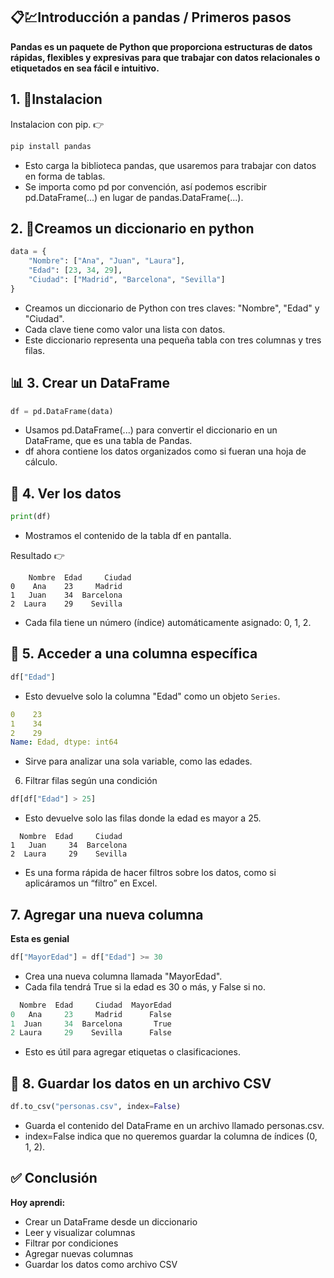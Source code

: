 ﻿## 📋💹Introducción a pandas / Primeros pasos

**Pandas es un paquete de Python que proporciona estructuras de datos rápidas, flexibles y expresivas para que trabajar con datos relacionales o etiquetados en sea fácil e intuitivo.**


## 1. 🧰Instalacion

Instalacion con pip. 👉

```bash
pip install pandas
```
- Esto carga la biblioteca pandas, que usaremos para trabajar con datos en forma de tablas.
- Se importa como pd por convención, así podemos escribir pd.DataFrame(...) en lugar de pandas.DataFrame(...).

## 2. 🧱Creamos un diccionario en python

```Python
data = {
    "Nombre": ["Ana", "Juan", "Laura"],
    "Edad": [23, 34, 29],
    "Ciudad": ["Madrid", "Barcelona", "Sevilla"]
}
```

- Creamos un diccionario de Python con tres claves: "Nombre", "Edad" y "Ciudad".
- Cada clave tiene como valor una lista con datos.
- Este diccionario representa una pequeña tabla con tres columnas y tres filas.


## 📊 3. Crear un DataFrame

```Python
df = pd.DataFrame(data)
```

- Usamos pd.DataFrame(...) para convertir el diccionario en un DataFrame, que es una tabla de Pandas.
- df ahora contiene los datos organizados como si fueran una hoja de cálculo.

## 👀 4. Ver los datos

```Python
print(df)
```

- Mostramos el contenido de la tabla df en pantalla.

Resultado 👉

```nginx
    Nombre  Edad     Ciudad
0    Ana    23     Madrid
1   Juan    34  Barcelona
2  Laura    29    Sevilla
```

- Cada fila tiene un número (índice) automáticamente asignado: 0, 1, 2.

## 🔎 5. Acceder a una columna específica


```python
df["Edad"]
```
- Esto devuelve solo la columna "Edad" como un objeto ```Series```.

```yaml
0    23
1    34
2    29
Name: Edad, dtype: int64
```
- Sirve para analizar una sola variable, como las edades.

 6. Filtrar filas según una condición

 ```python
df[df["Edad"] > 25]
 ```

 - Esto devuelve solo las filas donde la edad es mayor a 25.

 ```nginx
   Nombre  Edad     Ciudad
1   Juan     34  Barcelona
2  Laura     29    Sevilla
 ```

 - Es una forma rápida de hacer filtros sobre los datos, como si aplicáramos un “filtro” en Excel.

## 7. Agregar una nueva columna
**Esta es genial**

```python
df["MayorEdad"] = df["Edad"] >= 30
```
- Crea una nueva columna llamada "MayorEdad".
- Cada fila tendrá True si la edad es 30 o más, y False si no.

```graphql
  Nombre  Edad     Ciudad  MayorEdad
0   Ana     23     Madrid      False
1  Juan     34  Barcelona       True
2 Laura     29    Sevilla      False
```
- Esto es útil para agregar etiquetas o clasificaciones.

## 💾 8. Guardar los datos en un archivo CSV

```python
df.to_csv("personas.csv", index=False)
```

- Guarda el contenido del DataFrame en un archivo llamado personas.csv.
- index=False indica que no queremos guardar la columna de índices (0, 1, 2).

## ✅ Conclusión
**Hoy aprendi:**

- Crear un DataFrame desde un diccionario
- Leer y visualizar columnas
- Filtrar por condiciones
- Agregar nuevas columnas
- Guardar los datos como archivo CSV

